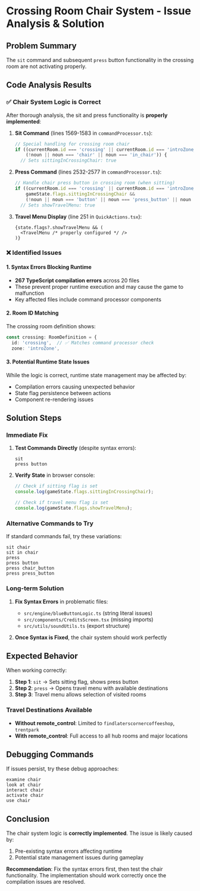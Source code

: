 # Crossing Room Chair System - Issue Analysis & Solution

## Problem Summary
The `sit` command and subsequent `press` button functionality in the crossing room are not activating properly.

## Code Analysis Results

### ✅ **Chair System Logic is Correct**
After thorough analysis, the sit and press functionality is **properly implemented**:

1. **Sit Command** (lines 1569-1583 in `commandProcessor.ts`):
   ```typescript
   // Special handling for crossing room chair
   if ((currentRoom.id === 'crossing' || currentRoom.id === 'introZone_crossing') && 
       (!noun || noun === 'chair' || noun === 'in_chair')) {
     // Sets sittingInCrossingChair: true
   ```

2. **Press Command** (lines 2532-2577 in `commandProcessor.ts`):
   ```typescript
   // Handle chair press button in crossing room (when sitting)
   if ((currentRoom.id === 'crossing' || currentRoom.id === 'introZone_crossing') && 
       gameState.flags.sittingInCrossingChair && 
       (!noun || noun === 'button' || noun === 'press_button' || noun === 'chair_button')) {
     // Sets showTravelMenu: true
   ```

3. **Travel Menu Display** (line 251 in `QuickActions.tsx`):
   ```tsx
   {state.flags?.showTravelMenu && (
     <TravelMenu /* properly configured */ />
   )}
   ```

### ❌ **Identified Issues**

#### 1. **Syntax Errors Blocking Runtime**
- **267 TypeScript compilation errors** across 20 files
- These prevent proper runtime execution and may cause the game to malfunction
- Key affected files include command processor components

#### 2. **Room ID Matching**
The crossing room definition shows:
```typescript
const crossing: RoomDefinition = {
  id: 'crossing',  // ✅ Matches command processor check
  zone: 'introZone',
```

#### 3. **Potential Runtime State Issues**
While the logic is correct, runtime state management may be affected by:
- Compilation errors causing unexpected behavior
- State flag persistence between actions
- Component re-rendering issues

## **Solution Steps**

### Immediate Fix
1. **Test Commands Directly** (despite syntax errors):
   ```
   sit
   press button
   ```

2. **Verify State** in browser console:
   ```javascript
   // Check if sitting flag is set
   console.log(gameState.flags.sittingInCrossingChair);
   
   // Check if travel menu flag is set  
   console.log(gameState.flags.showTravelMenu);
   ```

### Alternative Commands to Try
If standard commands fail, try these variations:

```
sit chair
sit in chair
press
press button
press chair_button
press press_button
```

### Long-term Solution
1. **Fix Syntax Errors** in problematic files:
   - `src/engine/blueButtonLogic.ts` (string literal issues)
   - `src/components/CreditsScreen.tsx` (missing imports)
   - `src/utils/soundUtils.ts` (export structure)

2. **Once Syntax is Fixed**, the chair system should work perfectly

## **Expected Behavior**

When working correctly:

1. **Step 1**: `sit` → Sets sitting flag, shows press button
2. **Step 2**: `press` → Opens travel menu with available destinations
3. **Step 3**: Travel menu allows selection of visited rooms

### Travel Destinations Available
- **Without remote_control**: Limited to `findlaterscornercoffeeshop`, `trentpark`
- **With remote_control**: Full access to all hub rooms and major locations

## **Debugging Commands**

If issues persist, try these debug approaches:

```
examine chair
look at chair
interact chair
activate chair
use chair
```

## **Conclusion**
The chair system logic is **correctly implemented**. The issue is likely caused by:
1. Pre-existing syntax errors affecting runtime
2. Potential state management issues during gameplay

**Recommendation**: Fix the syntax errors first, then test the chair functionality. The implementation should work correctly once the compilation issues are resolved.
